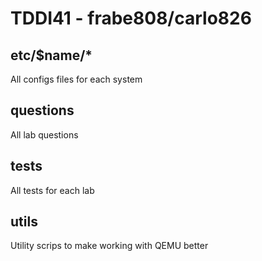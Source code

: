 # TDDI41 - frabe808/carlo826

## etc/$name/*
All configs files for each system

## questions
All lab questions

## tests
All tests for each lab

## utils
Utility scrips to make working with QEMU better